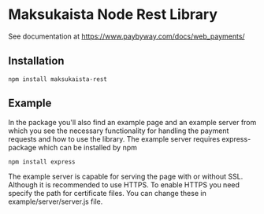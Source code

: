 Maksukaista Node Rest Library
=============================


See documentation at https://www.paybyway.com/docs/web_payments/


Installation
------------

    npm install maksukaista-rest

Example
-------

In the package you'll also find an example page and an example server from which you see the necessary functionality for handling the payment requests and how to use the library. The example server requires express-package which can be installed by npm

	npm install express

The example server is capable for serving the page with or without SSL. Although it is recommended to use HTTPS. To enable HTTPS you need specify the path for certificate files. You can change these in example/server/server.js file.
